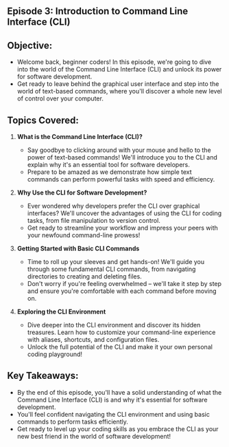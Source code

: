 ## Episode 3: Introduction to Command Line Interface (CLI)

## Objective:
- Welcome back, beginner coders! In this episode, we're going to dive into the world of the Command Line Interface (CLI) and unlock its power for software development.
- Get ready to leave behind the graphical user interface and step into the world of text-based commands, where you'll discover a whole new level of control over your computer.

## Topics Covered:
1. **What is the Command Line Interface (CLI)?**
   - Say goodbye to clicking around with your mouse and hello to the power of text-based commands! We'll introduce you to the CLI and explain why it's an essential tool for software developers.
   - Prepare to be amazed as we demonstrate how simple text commands can perform powerful tasks with speed and efficiency.

2. **Why Use the CLI for Software Development?**
   - Ever wondered why developers prefer the CLI over graphical interfaces? We'll uncover the advantages of using the CLI for coding tasks, from file manipulation to version control.
   - Get ready to streamline your workflow and impress your peers with your newfound command-line prowess!

3. **Getting Started with Basic CLI Commands**
   - Time to roll up your sleeves and get hands-on! We'll guide you through some fundamental CLI commands, from navigating directories to creating and deleting files.
   - Don't worry if you're feeling overwhelmed – we'll take it step by step and ensure you're comfortable with each command before moving on.

4. **Exploring the CLI Environment**
   - Dive deeper into the CLI environment and discover its hidden treasures. Learn how to customize your command-line experience with aliases, shortcuts, and configuration files.
   - Unlock the full potential of the CLI and make it your own personal coding playground!

## Key Takeaways:
- By the end of this episode, you'll have a solid understanding of what the Command Line Interface (CLI) is and why it's essential for software development.
- You'll feel confident navigating the CLI environment and using basic commands to perform tasks efficiently.
- Get ready to level up your coding skills as you embrace the CLI as your new best friend in the world of software development!
